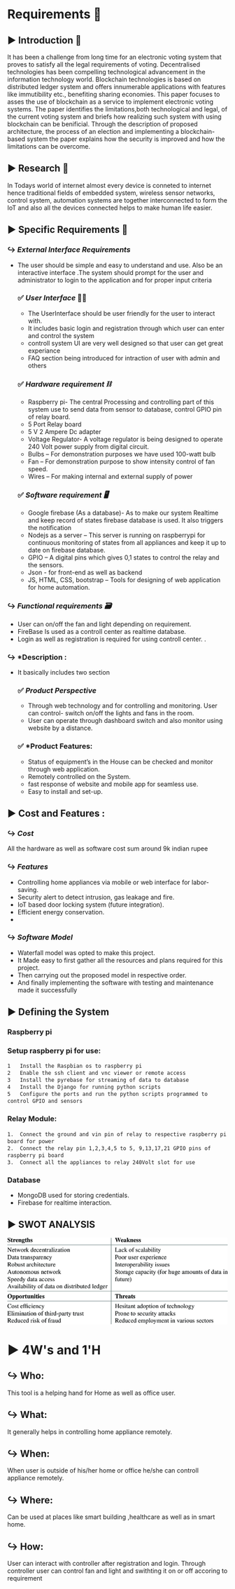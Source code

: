 # Requirements 🎯

## ▶️ Introduction 💬
It has been a challenge from long time for an electronic voting system that proves to satisfy all the legal requirements of voting. Decentralised technologies has been compelling technological advancement in the information technology world. Blockchain technologies is based on distributed ledger system and offers innumerable applications with features like immutibility etc., benefiting sharing economies. This paper focuses to asses the use of blockchain as a service to implement electronic voting systems. The paper identifies the limitations,both technological and legal, of the current voting system and briefs how realizing such system with using blockchain can be benificial. Through the description of proposed architecture, the process of an election and implementing a blockchain-based system the paper explains how the security is improved and how the limitations can be overcome.

## ▶️ Research 📖
In Todays world of internet almost every device is conneted to internet hence traditional fields of embedded system, wireless sensor networks, control system, automation systems are together interconnected to form the IoT and also all the devices connected helps to make human life easier.

## ▶️ Specific Requirements 💼
### ↪️ *External Interface Requirements*
* The user should be simple and easy to understand and use. Also be an  interactive interface .The system should prompt for the user and administrator to  login to the application and for proper input criteria 

  ### ✅ *User Interface* 👨‍🦱
  * The UserInterface should be user friendly for the user to interact with.
  * It includes basic login and registration through which user can enter and control the system
  * controll system UI are very well designed so that user can get great experiance
  * FAQ section being introduced for intraction of user with admin and others

  ### ✅ *Hardware requirement ⛓️* 
  * Raspberry pi- The central Processing and controlling part of this system use to send data from sensor to database, control GPIO pin of relay board.
  * 5 Port Relay board 
  * 5 V 2 Ampere Dc adapter 
  * Voltage Regulator- A voltage regulator is being designed to operate 240 Volt power supply from digital circuit.
  * Bulbs – For demonstration purposes we have used 100-watt bulb
  * Fan – For demonstration purpose to show intensity control of fan speed.
  * Wires – For making internal and external supply of power
 
  
  ### ✅ *Software requirement 🖥️*
  * Google firebase (As a database)- As to make our system Realtime and keep record of states firebase database is used. It also triggers the notification  
  * Nodejs as a server – This server is running on raspberrypi for continuous monitoring of states from all appliances and keep it up to date on firebase database.  
  * GPIO – A digital pins which gives 0,1 states to control the relay and the sensors.
  * Json - for front-end as well as backend
  * JS, HTML, CSS, bootstrap – Tools for designing of web application for home automation.

### ↪️ *Functional requirements 🗃️*
* User can on/off the fan and light depending on requirement. 
* FireBase Is used as a controll center as realtime database. 
*	Login as well as registration is required for using controll center. .  

### ↪️ *Description :
* It basically includes two section 
  ### ✅ *Product Perspective*
  * Through web technology and for controlling and monitoring. User can control- switch on/off the lights and fans in the room.
  * User can operate through dashboard switch and also monitor using website by a distance.
   
  ### ✅ *Product Features:
  * Status of equipment’s in the House can be checked and monitor through web application.
  * Remotely controlled on the System. 
  * fast response of website and mobile app for seamless use. 
  * Easy to install and set-up.

## ▶️ Cost and Features :
### ↪️ *Cost*
All the hardware as well as software cost sum around 9k indian rupee

### ↪️ *Features*
  * Controlling home appliances via mobile or web interface for labor-saving.
  * Security alert to detect intrusion, gas leakage and fire.
  * IoT based door locking system (future integration).
  * Efficient energy conservation.
  * 
### ↪️ *Software Model*
* Waterfall model was opted to make this project.
* It Made easy to first gather all the resources and plans required for this project.
* Then carrying out the proposed model in respective order.
* And finally implementing the software with testing and maintenance made it successfully


## ▶️ Defining the System
### Raspberry pi
### Setup raspberry pi for use:
    1	Install the Raspbian os to raspberry pi
    2	Enable the ssh client and vnc viewer or remote access
    3	Install the pyrebase for streaming of data to database
    4	Install the Django for running python scripts 
    5	Configure the ports and run the python scripts programmed to control GPIO and sensors

 ### Relay Module:
    1.	Connect the ground and vin pin of relay to respective raspberry pi board for power
    2.	Connect the relay pin 1,2,3,4,5 to 5, 9,13,17,21 GPIO pins of raspberry pi board
    3.	Connect all the appliances to relay 240Volt slot for use


### Database
* MongoDB used for storing credentials.
* Firebase for realtime interaction.
    
## ▶️ SWOT ANALYSIS
![SWOT-Analysis](https://github.com/ashwinikumar1913/LTTS_SDLC/blob/main/1_Requirement/SWOT-ANALYSIS.png)

# ▶️ 4W&#39;s and 1&#39;H

## ↪️ Who:

This tool is a helping hand for Home as well as office user.

## ↪️ What:

It generally helps in controlling home appliance remotely.

## ↪️ When:

When user is outside of his/her home or office he/she can controll appliance remotely. 

## ↪️ Where:

Can be used at places like smart building ,healthcare as well as in smart home. 

## ↪️ How:

User can interact with controller after registration and login. Through controller user can control fan and light and swithting it on or off accoring to requirement
